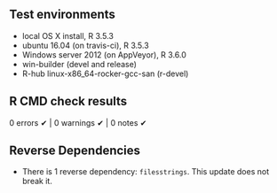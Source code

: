 ## Test environments
- local OS X install, R 3.5.3
- ubuntu 16.04 (on travis-ci), R 3.5.3
- Windows server 2012 (on AppVeyor), R 3.6.0
- win-builder (devel and release)
- R-hub linux-x86_64-rocker-gcc-san (r-devel)

## R CMD check results
0 errors ✔ | 0 warnings ✔ | 0 notes ✔

## Reverse Dependencies
* There is 1 reverse dependency: `filesstrings`. This update does not break it.



